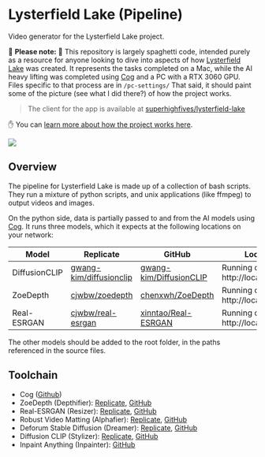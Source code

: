 # Lysterfield Lake (Pipeline)

Video generator for the Lysterfield Lake project.

🚨 **Please note:** 🚨 This repository is largely spaghetti code, intended purely as a resource for anyone looking to dive into aspects of how [Lysterfield Lake](https://lysterfieldlake.com/) was created. It represents the tasks completed on a Mac, while the AI heavy lifting was completed using [Cog](https://github.com/replicate/cog) and a PC with a RTX 3060 GPU. Files specific to that process are in `/pc-settings/` That said, it should paint some of the picture (see what I did there?) of how the project works.

> The client for the app is available at [superhighfives/lysterfield-lake](https://github.com/superhighfives/lysterfield-lake)

✋ You can [learn more about how the project works here](https://medium.com/@superhighfives/lysterfield-lake-71345aa8c016).

<a href="https://medium.com/@superhighfives/lysterfield-lake-71345aa8c016">
  <picture>
    <source media="(prefers-color-scheme: dark)" srcset="https://github.com/superhighfives/lysterfield-lake-pipeline/assets/449385/5ccd6397-50dd-492c-98bb-ca0c2ab4671b">
    <img src="https://github.com/superhighfives/lysterfield-lake-pipeline/assets/449385/74ed220c-6c68-4090-a91b-7d6778e78ee2">
  </picture>
</a>

## Overview

The pipeline for Lysterfield Lake is made up of a collection of bash scripts. They run a mixture of python scripts, and unix applications (like ffmpeg) to output videos and images.

On the python side, data is partially passed to and from the AI models using [Cog](https://github.com/replicate/cog). It runs three models, which it expects at the following locations on your network:

| Model         | Replicate                                                                | GitHub                                                                | Location                         |
| ------------- | ------------------------------------------------------------------------ | --------------------------------------------------------------------- | -------------------------------- |
| DiffusionCLIP | [gwang-kim/diffusionclip](https://replicate.com/gwang-kim/diffusionclip) | [gwang-kim/DiffusionCLIP](https://github.com/gwang-kim/DiffusionCLIP) | Running on http://localhost:5000 |
| ZoeDepth      | [cjwbw/zoedepth](https://replicate.com/cjwbw/zoedepth)                   | [chenxwh/ZoeDepth](https://github.com/chenxwh/ZoeDepth)               | Running on http://localhost:5005 |
| Real-ESRGAN   | [cjwbw/real-esrgan](https://replicate.com/cjwbw/real-esrgan)             | [xinntao/Real-ESRGAN](https://github.com/xinntao/Real-ESRGAN)         | Running on http://localhost:5010 |

The other models should be added to the root folder, in the paths referenced in the source files.

## Toolchain

- Cog ([Github](https://github.com/replicate/cog))
- ZoeDepth (Depthifier): [Replicate](https://replicate.com/cjwbw/zoedepth), [GitHub](https://github.com/chenxwh/ZoeDepth)
- Real-ESRGAN (Resizer): [Replicate](https://replicate.com/cjwbw/real-esrgan), [GitHub](https://github.com/xinntao/Real-ESRGAN)
- Robust Video Matting (Alphafier): [Replicate](https://replicate.com/arielreplicate/robust_video_matting), [GitHub](https://github.com/PeterL1n/RobustVideoMatting)
- Deforum Stable Diffusion (Dreamer): [Replicate](https://replicate.com/deforum/deforum_stable_diffusion), [GitHub](https://github.com/deforum/stable-diffusion)
- Diffusion CLIP (Stylizer): [Replicate](https://replicate.com/gwang-kim/diffusionclip), [GitHub](https://github.com/gwang-kim/DiffusionCLIP)
- Inpaint Anything (Inpainter): [GitHub](https://github.com/geekyutao/Inpaint-Anything/)
